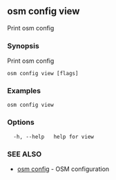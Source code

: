 ## osm config view

Print osm config

### Synopsis


Print osm config

```
osm config view [flags]
```

### Examples

```
osm config view
```

### Options

```
  -h, --help   help for view
```

### SEE ALSO
* [osm config](osm_config.md)	 - OSM configuration


